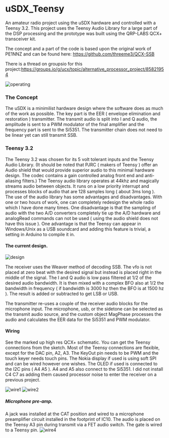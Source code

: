 # uSDX_Teensy
An amateur radio project using the uSDX hardware and controlled with a Teensy 3.2.
This project uses the Teensy Audio Library for a large part of the DSP processing and the prototype was built using the QRP-LABS QCX+ transceiver kit.

The concept and a part of the code is based upon the original work of PE1NNZ and can be found here:
https://github.com/threeme3/QCX-SSB

There is a thread on groupsio for this project:https://groups.io/g/ucx/topic/alternative_processor_project/85821954

![operating](https://github.com/roncarr880/uSDX_Teensy/blob/main/usdx_bandscope.png)


### The Concept
The uSDX is a minimilist hardware design where the software does as much of the work as possible.  The key part is the EER ( envelope elimination and restoration ) transmitter.  The transmit audio is split into I and Q audio, the amplitude is sent to a PWM modulator of the final amplifier and the frequency part is sent to the Si5351.  The transmitter chain does not need to be linear yet can still transmit SSB.

### Teensy 3.2
The Teensy 3.2 was chosen for its 5 volt tolerant inputs and the Teensy Audio Library.  (It should be noted that PJRC ( makers of Teensy ) offer an Audio shield that would provide superior audio to this minimal hardware design.  The codec contains a gain controlled analog front end and anti-aliasing filters.)
The Teensy audio library operates at 44khz and magically streams audio between objects.  It runs on a low priority interrupt and processes blocks of audio that are 128 samples long ( about 3ms long ).  The use of the audio library has some advantages and disadvantages. With one or two hours of work, one can completely redesign the whole radio which I have done many times.  One disadvantage is that the sampling of audio with the two A/D converters completely tie up the A/D hardware and analogRead commands can not be used ( using the audio shield does not have this issue ).  One advantage is that the Teensy can appear in Windows/Unix as a USB soundcard and adding this feature is trivial, a setting in Arduino to compile it in.  

#### The current design.

![design](https://github.com/roncarr880/uSDX_Teensy/blob/main/Design.png)

The receiver uses the Weaver method of decoding SSB.  The vfo is not placed at zero beat with the desired signal but instead is placed right in the middle of the signal.  The I and Q audio is low pass filtered at 1/2 of the desired audio bandwidth.  It is then mixed with a complex BFO also at 1/2 the bandwidth in frequency ( if bandwidth is 3000 hz then the BFO is at 1500 hz ).  The result is added or subtracted to get LSB or USB.

The transmitter re-uses a couple of the receiver audio blocks for the microphone input. The microphone, usb, or the sidetone can be selected as the transmit audio source, and the custom object MagPhase processes the audio and calculates the EER data for the Si5351 and PWM modulator.

#### Wiring

See the marked up high res QCX+ schematic.  You can get the Teensy connections from the sketch.  Most of the Teensy connections are flexible, except for the DAC pin, A2, A3.  The KeyOut pin needs to be PWM and the touch keyer needs touch pins.  The Nokia display if used is using soft SPI and can be wired however one wishes. The OLED if used is connected to the I2C pins ( A4 A5 ).  A4 and A5 also connect to the Si5351.
I did not install C4 C7 as adding them caused processor noise to enter the receiver on a previous project.

![wire1](https://github.com/roncarr880/uSDX_Teensy/blob/main/Side1.png) 
![wire2](https://github.com/roncarr880/uSDX_Teensy/blob/main/Side2.png)



##### Microphone pre-amp.

A jack was installed at the CAT position and wired to a microphone preamplifier circuit installed in the footprint of IC10. The audio is placed on the Teensy A3 pin during transmit via a FET audio switch.  The gate is wired to a Teensy pin.
![wire4](https://github.com/roncarr880/uSDX_Teensy/blob/main/usdx_mic.png)
